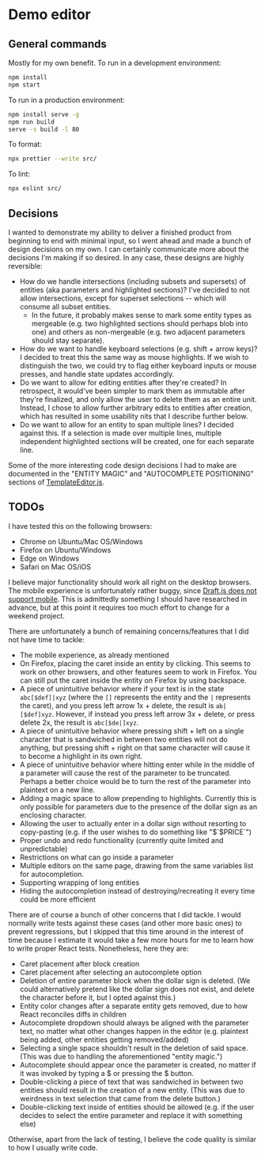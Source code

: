 # Demo editor

## General commands

Mostly for my own benefit. To run in a development environment:

```bash
npm install
npm start
```

To run in a production environment:

```bash
npm install serve -g
npm run build
serve -s build -l 80
```

To format:

```bash
npx prettier --write src/
```

To lint:

```bash
npx eslint src/
```

## Decisions

I wanted to demonstrate my ability to deliver a finished product from beginning to end with minimal input, so I went ahead and made a bunch of design decisions on my own. I can certainly communicate more about the decisions I'm making if so desired. In any case, these designs are highly reversible:

- How do we handle intersections (including subsets and supersets) of entities (aka parameters and highlighted sections)? I've decided to not allow intersections, except for superset selections -- which will consume all subset entities.
  - In the future, it probably makes sense to mark some entity types as mergeable (e.g. two highlighted sections should perhaps blob into one) and others as non-mergeable (e.g. two adjacent parameters should stay separate).
- How do we want to handle keyboard selections (e.g. shift + arrow keys)? I decided to treat this the same way as mouse highlights. If we wish to distinguish the two, we could try to flag either keyboard inputs or mouse presses, and handle state updates accordingly.
- Do we want to allow for editing entities after they're created? In retrospect, it would've been simpler to mark them as immutable after they're finalized, and only allow the user to delete them as an entire unit. Instead, I chose to allow further arbitrary edits to entities after creation, which has resulted in some usability nits that I describe further below.
- Do we want to allow for an entity to span multiple lines? I decided against this. If a selection is made over multiple lines, multiple independent highlighted sections will be created, one for each separate line.

Some of the more interesting code design decisions I had to make are documented in the "ENTITY MAGIC" and "AUTOCOMPLETE POSITIONING" sections of [TemplateEditor.js](src/components/editor/TemplateEditor.js).

## TODOs

I have tested this on the following browsers:

- Chrome on Ubuntu/Mac OS/Windows
- Firefox on Ubuntu/Windows
- Edge on Windows
- Safari on Mac OS/iOS

I believe major functionality should work all right on the desktop browsers. The mobile experience is unfortunately rather buggy, since [Draft.js does not support mobile](https://draftjs.org/docs/advanced-topics-issues-and-pitfalls/). This is admittedly something I should have researched in advance, but at this point it requires too much effort to change for a weekend project.

There are unfortunately a bunch of remaining concerns/features that I did not have time to tackle:

- The mobile experience, as already mentioned
- On Firefox, placing the caret inside an entity by clicking. This seems to work on other browsers, and other features seem to work in Firefox. You can still put the caret inside the entity on Firefox by using backspace.
- A piece of unintuitive behavior where if your text is in the state `abc[$def]|xyz` (where the `[]` represents the entity and the `|` represents the caret), and you press left arrow 1x + delete, the result is `ab|[$def]xyz`. However, if instead you press left arrow 3x + delete, or press delete 2x, the result is `abc[$de|]xyz`.
- A piece of unintuitive behavior where pressing shift + left on a single character that is sandwiched in between two entities will not do anything, but pressing shift + right on that same character will cause it to become a highlight in its own right.
- A piece of unintuitive behavior where hitting enter while in the middle of a parameter will cause the rest of the parameter to be truncated. Perhaps a better choice would be to turn the rest of the parameter into plaintext on a new line.
- Adding a magic space to allow prepending to highlights. Currently this is only possible for parameters due to the presence of the dollar sign as an enclosing character.
- Allowing the user to actually enter in a dollar sign without resorting to copy-pasting (e.g. if the user wishes to do something like "$`$PRICE`")
- Proper undo and redo functionality (currently quite limited and unpredictable)
- Restrictions on what can go inside a parameter
- Multiple editors on the same page, drawing from the same variables list for autocompletion.
- Supporting wrapping of long entities
- Hiding the autocompletion instead of destroying/recreating it every time could be more efficient

There are of course a bunch of other concerns that I did tackle. I would normally write tests against these cases (and other more basic ones) to prevent regressions, but I skipped that this time around in the interest of time because I estimate it would take a few more hours for me to learn how to write proper React tests. Nonetheless, here they are:

- Caret placement after block creation
- Caret placement after selecting an autocomplete option
- Deletion of entire parameter block when the dollar sign is deleted. (We could alternatively pretend like the dollar sign does not exist, and delete the character before it, but I opted against this.)
- Entity color changes after a separate entity gets removed, due to how React reconciles diffs in children
- Autocomplete dropdown should always be aligned with the parameter text, no matter what other changes happen in the editor (e.g. plaintext being added, other entities getting removed/added)
- Selecting a single space shouldn't result in the deletion of said space. (This was due to handling the aforementioned "entity magic.")
- Autocomplete should appear once the parameter is created, no matter if it was invoked by typing a $ or pressing the $ button.
- Double-clicking a piece of text that was sandwiched in between two entities should result in the creation of a new entity. (This was due to weirdness in text selection that came from the delete button.)
- Double-clicking text inside of entities should be allowed (e.g. if the user decides to select the entire parameter and replace it with something else)

Otherwise, apart from the lack of testing, I believe the code quality is similar to how I usually write code.
